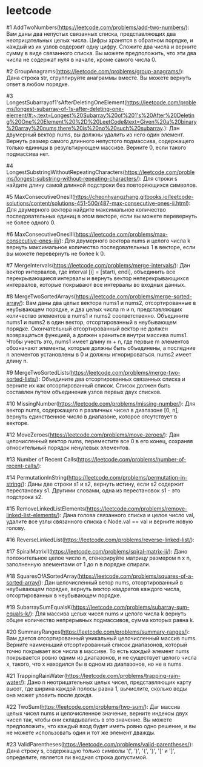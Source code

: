 # leetcode


#1 AddTwoNumbers(https://leetcode.com/problems/add-two-numbers/): 
Вам даны два непустых связанных списка, представляющих два неотрицательных целых числа. 
Цифры хранятся в обратном порядке, и каждый из их узлов содержит одну цифру. Сложите два числа и верните сумму в виде связанного списка. 
Вы можете предположить, что эти два числа не содержат нуля в начале, кроме самого числа 0.


#2 GroupAnagrams(https://leetcode.com/problems/group-anagrams/): 
Дана строка str, сгруппируйте анаграммы вместе. Вы можете вернуть ответ в любом порядке.


#3 LongestSubarrayof1'sAfterDeletingOneElement(https://leetcode.com/problems/longest-subarray-of-1s-after-deleting-one-element/#:~:text=Longest%20Subarray%20of%201's%20After%20Deleting%20One%20Element%20%2D%20LeetCode&text=Given%20a%20binary%20array%20nums,there%20is%20no%20such%20subarray.):
Дан двумерный вектор nums, вы должны удалить из него один элемент.
Вернуть размер самого длинного непустого подмассива, содержащего только единицы в результирующем массиве. Верните 0, если такого подмассива нет.


#4 LongestSubstringWithoutRepeatingCharacters(https://leetcode.com/problems/longest-substring-without-repeating-characters/):
Для строки s найдите длину самой длинной подстроки без повторяющихся символов.


#5 MaxConsecutiveOnesII(https://cheonhyangzhang.gitbooks.io/leetcode-solutions/content/solutions-451-500/487-max-consecutive-ones-ii.html):
Для двумерного вектора найдите максимальное количество последовательных единиц в этом векторе, если вы можете перевернуть не более одного 0.


#6 MaxConsecutiveOnesIII(https://leetcode.com/problems/max-consecutive-ones-iii/):
Для двумерного вектора nums и целого числа k вернуть максимальное количество последовательных 1 в векторе, если вы можете перевернуть не более k 0.


#7 MergeIntervals(https://leetcode.com/problems/merge-intervals/):
Дан вектор интервалов, где interval [i] = [starti, endi], 
объединить все перекрывающиеся интервалы и вернуть вектор неперекрывающихся интервалов, которые покрывают все интервалы во входных данных.


#8 MergeTwoSortedArrays(https://leetcode.com/problems/merge-sorted-array/):
Вам даны два целых вектора nums1 и nums2, отсортированные в неубывающем порядке, и два целых числа m и n, 
представляющих количество элементов в nums1 и nums2 соответственно.
Объедините nums1 и nums2 в один вектор, отсортированный в неубывающем порядке.
Окончательный отсортированный вектор не должен возвращаться функцией, а должен храниться внутри массива nums1. 
Чтобы учесть это, nums1 имеет длину m + n, 
где первые m элементов обозначают элементы, которые должны быть объединены, а последние n элементов установлены в 0 и должны игнорироваться. nums2 имеет длину n.


#9 MergeTwoSortedLists(https://leetcode.com/problems/merge-two-sorted-lists/):
Объедините два отсортированных связанных списка и верните их как отсортированный список. 
Список должен быть составлен путем объединения узлов первых двух списков.


#10 MissingNumber(https://leetcode.com/problems/missing-number/):
Для вектор nums, содержащего n различных чисел в диапазоне [0, n], вернуть единственное число в диапазоне, которое отсутствует в векторе.

#12 MoveZeroes(https://leetcode.com/problems/move-zeroes/):
Дан целочисленный вектор nums, переместите все 0 в его конец, сохраняя относительный порядок ненулевых элементов.

#13 Number of Recent Calls(https://leetcode.com/problems/number-of-recent-calls/):


#14 PermutationInString(https://leetcode.com/problems/permutation-in-string/):
Даны две строки s1 и s2, вернуть истину, если s2 содержит перестановку s1. Другими словами, одна из перестановок s1 - это подстрока s2.


#15 RemoveLinkedListElements(https://leetcode.com/problems/remove-linked-list-elements/):
Дана голова связанного списка и целое число val, удалите все узлы связанного списка с Node.val == val и верните новую голову.

#16 ReverseLinkedList(https://leetcode.com/problems/reverse-linked-list/):


#17 SpiralMatrixII(https://leetcode.com/problems/spiral-matrix-ii/):
Дано положительное целое число n, сгенерируйте матрицу размером n x n, заполненную элементами от 1 до n в порядке спирали.


#18 SquaresOfASortedArray(https://leetcode.com/problems/squares-of-a-sorted-array/):
Дан целочисленный ветор nums, отсортированный в неубывающем порядке, вернуть вектор квадратов каждого числа, отсортированных в неубывающем порядке.


#19 SubarraySumEqualsK(https://leetcode.com/problems/subarray-sum-equals-k/):
Для массива целых чисел nums и целого числа k вернуть общее количество непрерывных подмассивов, сумма которых равна k.


#20 SummaryRanges(https://leetcode.com/problems/summary-ranges/):
Вам дается отсортированный уникальный целочисленный массив nums. 
Верните наименьший отсортированный список диапазонов, который точно покрывает все числа в массиве. 
То есть каждый элемент nums покрывается ровно одним из диапазонов, и не существует целого числа x, такого, что x находился бы в одном из диапазонов, но не в nums.


#21 TrappingRainWater(https://leetcode.com/problems/trapping-rain-water/):
Дано n неотрицательных целых чисел, представляющих карту высот, где ширина каждой полосы равна 1, вычислите, сколько воды она может уловить после дождя.


#22 TwoSum(https://leetcode.com/problems/two-sum/):
Даг массив целых чисел nums и целочисленное значение, верните индексы двух чисел так, чтобы они складывались в это значение.
Вы можете предположить, что каждый вход будет иметь ровно одно решение, и вы не можете использовать один и тот же элемент дважды.


#23 ValidParentheses(https://leetcode.com/problems/valid-parentheses/):
Дана строку s, содержащую только символы '(', ')', '{', '}', '[' и ']', определите, является ли входная строка допустимой.
